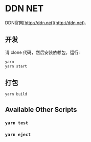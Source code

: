 # DDN NET

DDN官网[http://ddn.net](http://ddn.net).

## 开发

请 clone 代码，然后安装依赖包，运行:

```bash
yarn
yarn start
```

## 打包

```bash
yarn build
```

## Available Other Scripts

### `yarn test`

### `yarn eject`
